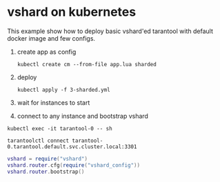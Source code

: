 # vshard on kubernetes

This example show how to deploy basic vshard'ed tarantool with default docker image and few configs.

1. create app as config

    ```shell
    kubectl create cm --from-file app.lua sharded
    ```

1. deploy 

    ```shell
    kubectl apply -f 3-sharded.yml
    ```

1. wait for instances to start

1. connect to any instance and bootstrap vshard

```shell
kubectl exec -it tarantool-0 -- sh
```

```shell
tarantoolctl connect tarantool-0.tarantool.default.svc.cluster.local:3301
```

```lua
vshard = require("vshard")
vshard.router.cfg(require("vshard_config"))
vshard.router.bootstrap()
```
